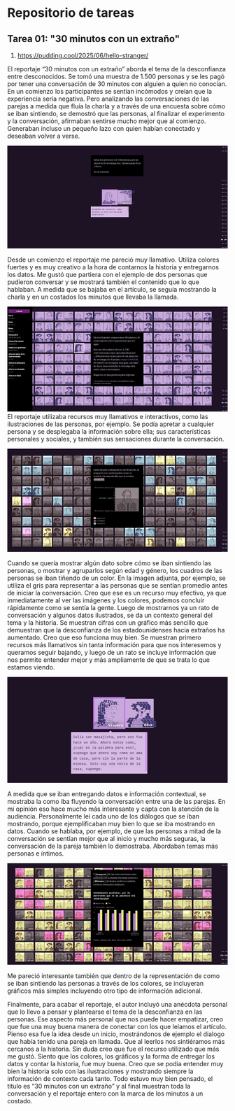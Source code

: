 # Repositorio de tareas
## Tarea 01: "30 minutos con un extraño"
1. https://pudding.cool/2025/06/hello-stranger/

El reportaje “30 minutos con un extraño” aborda el tema de la desconfianza entre desconocidos. Se tomó una muestra de 1.500 personas y se les pagó por tener una conversación de 30 minutos con alguien a quien no conocían. En un comienzo los participantes se sentían incómodos y creían que la experiencia sería negativa. Pero analizando las conversaciones de las parejas a medida que fluía la charla y a través de una encuesta sobre cómo se iban sintiendo, se demostró que las personas, al finalizar el experimento y la conversación, afirmaban sentirse mucho mejor que al comienzo. Generaban incluso un pequeño lazo con quien habían conectado y deseaban volver a verse. 

![alt text](image.png)

Desde un comienzo el reportaje me pareció muy llamativo. Utiliza colores fuertes y es muy creativo a la hora de contarnos la historia y entregarnos los datos. Me gustó que partiera con el ejemplo de dos personas que pudieron conversar y se mostrará también el contenido que lo que hablaban. A medida que se bajaba en el artículo, se seguía mostrando la charla y en un costados los minutos que llevaba la llamada.  

![alt text](image-1.png)
El reportaje utilizaba recursos muy llamativos e interactivos, como las ilustraciones de las personas, por ejemplo. Se podía apretar a cualquier persona y se desplegaba la información sobre ella; sus características personales y sociales, y también sus sensaciones durante la conversación. 

![alt text](image-2.png)

Cuando se quería mostrar algún dato sobre cómo se iban sintiendo las personas, o mostrar y agruparlos según edad y género, los cuadros de las personas se iban tiñendo de un color. En la imagen adjunta, por ejemplo, se utiliza el gris para representar a las personas que se sentían promedio antes de iniciar la conversación. Creo que ese es un recurso muy efectivo, ya que inmediatamente al ver las imágenes y los colores, podemos concluir rápidamente como 
se sentía la gente. 
Luego de mostrarnos ya un rato de conversación y algunos datos ilustrados, se da un contexto general del tema y la historia. Se muestran cifras con un gráfico más sencillo que demuestran que la desconfianza de los estadounidenses hacia extraños ha aumentado. Creo que eso funciona muy bien. Se muestran primero recursos más llamativos sin tanta información para que nos interesemos y queramos seguir bajando, y luego de un rato se incluye información que nos permite entender mejor y más ampliamente de que se trata lo que estamos viendo.

![alt text](image-3.png)

A medida que se iban entregando datos e información contextual, se mostraba la como iba fluyendo la conversación entre una de las parejas. En mi opinión eso hace mucho más interesante y capta con la atención de la audiencia. Personalmente leí cada uno de los diálogos que se iban mostrando, porque ejemplificaban muy bien lo que se iba mostrando en datos. Cuando se hablaba, por ejemplo, de que las personas a mitad de la conversación se sentían mejor que al inicio y mucho más seguras, la conversación de la pareja también lo demostraba. Abordaban temas más personas e íntimos. 

![alt text](image-4.png)

Me pareció interesante también que dentro de la representación de como se iban sintiendo las personas a través de los colores, se incluyeran gráficos más simples incluyendo otro tipo de información adicional. 

Finalmente, para acabar el reportaje, el autor incluyó una anécdota personal que lo llevo a pensar y plantearse el tema de la desconfianza en las personas. Ese aspecto más personal que nos puede hacer empatizar, creo que fue una muy buena manera de conectar con los que leíamos el artículo. Pienso esa fue la idea desde un inicio, mostrándonos de ejemplo el dialogo que había tenido una pareja en llamada. Que al leerlos nos sintiéramos más cercanos a la historia. Sin duda creo que fue el recurso utilizado que más me gustó. Siento que los colores, los gráficos y la forma de entregar los datos y contar la historia, fue muy buena. Creo que se podía entender muy bien la historia solo con las ilustraciones y mostrando siempre la información de contexto cada tanto. Todo estuvo muy bien pensado, el titulo es “30 minutos con un extraño” y al final muestran toda la conversación y el reportaje entero con la marca de los minutos a un costado. 
